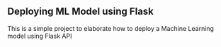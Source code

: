 <h2>Deploying ML Model using Flask</h2>
<p>This is a simple project to elaborate how to deploy a Machine Learning model using Flask API</p>
